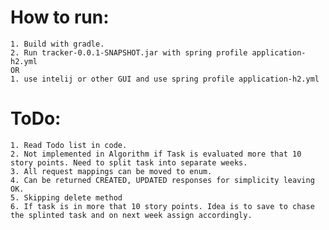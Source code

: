 # How to run:
    1. Build with gradle.
    2. Run tracker-0.0.1-SNAPSHOT.jar with spring profile application-h2.yml
    OR
    1. use intelij or other GUI and use spring profile application-h2.yml

# ToDo:
    1. Read Todo list in code.
    2. Not implemented in Algorithm if Task is evaluated more that 10 story points. Need to split task into separate weeks.
    3. All request mappings can be moved to enum.
    4. Can be returned CREATED, UPDATED responses for simplicity leaving OK.
    5. Skipping delete method
    6. If task is in more that 10 story points. Idea is to save to chase the splinted task and on next week assign accordingly.

    
